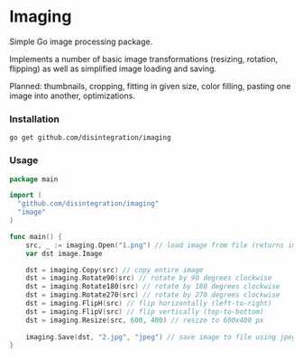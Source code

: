# Imaging

Simple Go image processing package. 

Implements a number of basic image transformations (resizing, rotation, flipping) 
as well as simplified image loading and saving.

Planned: thumbnails, cropping, fitting in given size, color filling, pasting one image into another, optimizations.

### Installation

    go get github.com/disintegration/imaging
    
### Usage

```go
package main

import (
  "github.com/disintegration/imaging"
  "image"
)

func main() {
	src, _ := imaging.Open("1.png") // load image from file (returns image.Image interface)
	var dst image.Image

	dst = imaging.Copy(src) // copy entire image
	dst = imaging.Rotate90(src) // rotate by 90 degrees clockwise 
	dst = imaging.Rotate180(src) // rotate by 180 degrees clockwise
	dst = imaging.Rotate270(src) // rotate by 270 degrees clockwise
	dst = imaging.FlipH(src) // flip horizontally (left-to-right)
	dst = imaging.FlipV(src) // flip vertically (top-to-bottom)
	dst = imaging.Resize(src, 600, 400) // resize to 600x400 px
  
	imaging.Save(dst, "2.jpg", "jpeg") // save image to file using jpeg format
}

```
    